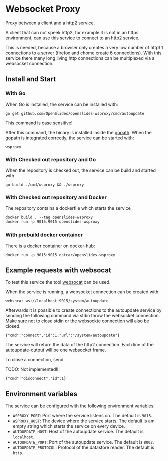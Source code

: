 # Websocket Proxy

Proxy between a client and a http2 service.

A client that can not speek http2, for example it is not in an https
environment, can use this service to connect to an http2 service.

This is needed, because a browser only creates a very low number of http1.1
connections to a server (firefox and chome create 6 connections). With this
service there many long living http connections can be multiplexed via a
websocket connection.


## Install and Start

### With Go

When Go is installed, the service can be installed with:

```
go get github.com/OpenSlides/openslides-wsproxy/cmd/autoupdate
```

This command is case sensitive!

After this command, the binary is installed inside the
[gopath](https://github.com/golang/go/wiki/GOPATH). When the gopath is
integrated correctly, the service can be started with:

```
wsproxy
```


### With Checked out repository and Go

When the repository is checked out, the service can be build and started with

```
go build ./cmd/wsproxy && ./wsproxy
```


### With Checked out repository and Docker

The repository contains a dockerfile which starts the service

```
docker build . --tag openslides-wsproxy
docker run -p 9015:9015 openslides-wsproxy
```


### With prebuild docker container

There is a docker container on docker-hub:

```
docker run -p 9015:9015 ostcar/openslides-wsproxy
```


## Example requests with websocat

To test this service the tool [websocat](https://github.com/vi/websocat) can be
used.

When the service is running, a websocket connection can be created with:

```
websocat ws://localhost:9015/system/autoupdate
```

Afterwards it is possible to create connections to the autoupdate service by
sending the following command via stdin throw the websocket connection. Make
sure not to close stdin or the websockte connection will also be closed.

```
{"cmd":"connect","id":1,"url":"/system/autoupdate"}
```

The service will return the data of the http2 connection. Each line of the
autoupdate-output will be one websocket frame.

To close a connection, send

TODO: Not implemented!!!
```
{"cmd":"disconnect","id":1}
```


## Environment variables

The service can be configured with the following environment variables:

* `WSPROXY_PORT`: Port where the service listens on. The default is `9015`.
* `WSPROXY_HOST`: The device where the service starts. The default is am
  empty string which starts the service on every device.
* `AUTOUPDATE_HOST`: Host of the autoupdate service. The default is
  `localhost`.
* `AUTOUPDATE_PORT`: Port of the autoupdate service. The default is `8002`.
* `AUTOUPDATE_PROTOCOL`: Protocol of the datastore reader. The default is
  `http`.
